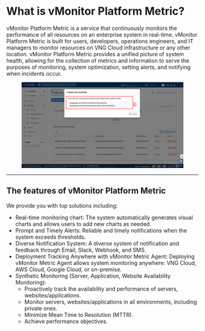 # What is vMonitor Platform Metric?

vMonitor Platform Metric is a service that continuously monitors the performance of all resources on an enterprise system in real-time. vMonitor Platform Metric is built for users, developers, operations engineers, and IT managers to monitor resources on VNG Cloud infrastructure or any other location. vMonitor Platform Metric provides a unified picture of system health, allowing for the collection of metrics and information to serve the purposes of monitoring, system optimization, setting alerts, and notifying when incidents occur.

<figure><img src="../../../.gitbook/assets/image (24) (1).png" alt=""><figcaption></figcaption></figure>

***

## The features of vMonitor Platform Metric <a href="#vmonitorplatformmetriclagi-cacchucnangchinhcuavmonitorplatformmetric" id="vmonitorplatformmetriclagi-cacchucnangchinhcuavmonitorplatformmetric"></a>

We provide you with top solutions including:

* Real-time monitoring chart: The system automatically generates visual charts and allows users to add new charts as needed.
* Prompt and Timely Alerts: Reliable and timely notifications when the system exceeds thresholds.
* Diverse Notification System: A diverse system of notification and feedback through Email, Slack, Webhook, and SMS.
* Deployment Tracking Anywhere with vMonitor Metric Agent: Deploying vMonitor Metric Agent allows system monitoring anywhere: VNG Cloud, AWS Cloud, Google Cloud, or on-premise.
* Synthetic Monitoring (Server, Application, Website Availability Monitoring):
  * Proactively track the availability and performance of servers, websites/applications.
  * Monitor servers, websites/applications in all environments, including private ones.
  * Minimize Mean Time to Resolution (MTTR).
  * Achieve performance objectives.
